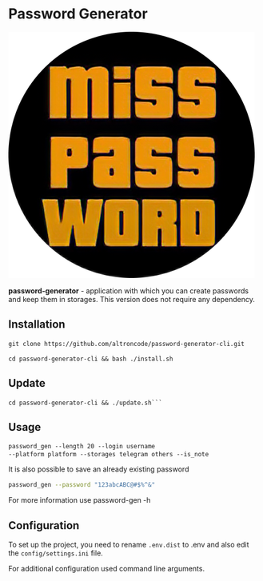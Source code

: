 # Password Generator

![](assets/logo.png)


**password-generator** - application with which 
you can create passwords and keep them in storages.
This version does not require any dependency.

## Installation
```shell
git clone https://github.com/altroncode/password-generator-cli.git
```
```shell
cd password-generator-cli && bash ./install.sh
```

## Update
```shell
cd password-generator-cli && ./update.sh```
```

## Usage
```commandline
password_gen --length 20 --login username
--platform platform --storages telegram others --is_note
```
It is also possible to save an already existing password
```bash
password_gen --password "123abcABC@#$%^&"
```
For more information use password-gen -h

## Configuration
To set up the project, you need to rename `.env.dist` to
.env and also edit the `config/settings.ini` file.

For additional configuration used command line arguments.
